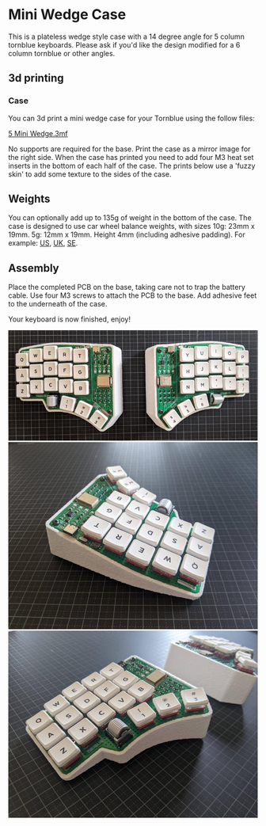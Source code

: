 # Mini Wedge Case

This is a plateless wedge style case with a 14 degree angle for 5 column tornblue keyboards. Please ask if you'd like the design modified for a 6 column tornblue or other angles.

## 3d printing

### Case

You can 3d print a mini wedge case for your Tornblue using the follow files:

[5 Mini Wedge.3mf](5_Mini_Wedge.3mf)

No supports are required for the base. Print the case as a mirror image for the right side. When the case has printed you need to add four M3 heat set inserts in the bottom of each half of the case. The prints below use a 'fuzzy skin' to add some texture to the sides of the case.

## Weights

You can optionally add up to 135g of weight in the bottom of the case. The case is designed to use car wheel balance weights, with sizes 10g: 23mm x 19mm. 5g: 12mm x 19mm. Height 4mm (including adhesive padding). For example: [US](https://www.amazon.com/Pit-Posse-Balancing-Weights-Adhesive/dp/B00OQWS98S/ref=sr_1_13?dchild=1&keywords=balancing+weight&qid=1620718949&sr=8-13), [UK](https://www.amazon.co.uk/FIERCE-CYCLE-Balance-Weights-Motorcycle/dp/B07QQ539GV/ref=sr_1_7?crid=7JSFKDWAYNL7&dchild=1&keywords=balancing+weights&qid=1620718843&sprefix=balancing+wei%2Caps%2C164&sr=8-7), [SE](https://www.amazon.se/gp/product/B01GHKG18G/ref=ppx_yo_dt_b_asin_image_o00_s00?ie=UTF8&psc=1).

## Assembly

Place the completed PCB on the base, taking care not to trap the battery cable. Use four M3 screws to attach the PCB to the base. Add adhesive feet to the underneath of the case.

Your keyboard is now finished, enjoy!

![](./img/PXL_20220813_160638719.jpg)
![](./img/PXL_20220813_160734261.MP.jpg)
![](./img/PXL_20220813_161005605.MP.jpg)

	


